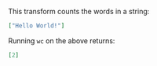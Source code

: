 This transform counts the words in a string:

```json
["Hello World!"]
```

Running `wc` on the above returns:
```json
[2]
```
